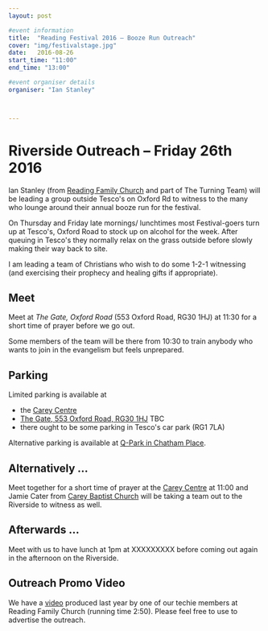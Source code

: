 ```yaml
---
layout: post

#event information
title:  "Reading Festival 2016 – Booze Run Outreach"
cover: "img/festivalstage.jpg"
date:   2016-08-26
start_time: "11:00"
end_time: "13:00"

#event organiser details
organiser: "Ian Stanley"



---
```


# Riverside Outreach – Friday 26th 2016

Ian Stanley (from [Reading Family Church](http://www.readingfamilychurch.org.uk) and part of The Turning Team) will be leading a group outside Tesco's on Oxford Rd to witness to the many who lounge around their annual booze run for the festival.

On Thursday and Friday late mornings/ lunchtimes most Festival-goers turn up at Tesco's, Oxford Road to stock up on alcohol for the week. After queuing in Tesco's they normally relax on the grass outside before slowly making their way back to site.

I am leading a team of Christians who wish to do some 1-2-1 witnessing (and exercising their prophecy and healing gifts if appropriate).

## Meet

Meet at *The Gate, Oxford Road* (553 Oxford Road, RG30 1HJ) at 11:30 for a short time of prayer before we go out.

Some members of the team  will be there from 10:30 to train anybody who wants to join in the evangelism but feels unprepared.


## Parking

Limited parking is available at
- the [Carey Centre](http://www.careybaptistchurch.org.uk/about/contact/)
- [The Gate, 553 Oxford Road, RG30 1HJ](http://www.thegate.uk.com/contact/) TBC
- there ought to be some parking in Tesco's car park (RG1 7LA)

Alternative parking is available at [Q-Park in Chatham Place](http://www.q-park.co.uk/parking/reading/q-park-chatham-place).



## Alternatively ...
Meet together for a short time of prayer at the [Carey Centre](http://www.careybaptistchurch.org.uk/about/contact/) at 11:00 and Jamie Cater from [Carey Baptist Church](http://www.careybaptistchurch.org.uk) will be taking a team out to the Riverside to witness as well.

## Afterwards ...
Meet with us to have lunch at 1pm at XXXXXXXXX before coming out again in the afternoon on the Riverside.

## Outreach Promo Video
We have a [video](http://shinny.co.uk/severn/videos/prereading2015v3.mov) produced last year by one of our techie members at Reading Family Church (running time 2:50). Please feel free to use to advertise the outreach.
